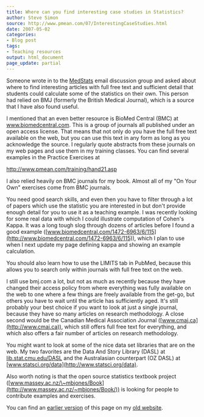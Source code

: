 ```yaml
---
title: Where can you find interesting case studies in Statistics?
author: Steve Simon
source: http://www.pmean.com/07/InterestingCaseStudies.html
date: 2007-05-02
categories:
- Blog post
tags:
- Teaching resources
output: html_document
page_update: partial
---
```

Someone wrote in to the
[MedStats](../category/InterestingWebsites.html#MeStXx) email discussion
group and asked about where to find interesting articles with full free
text and sufficient detail that students could calculate some of the
statistics on their own. This person had relied on BMJ (formerly the
British Medical Journal), which is a source that I have also found
useful.

I mentioned that an even better resource is BioMed Central (BMC) at
www.biomedcentral.com. This is a group of journals all published under
an open access license. That means that not only do you have the full
free text available on the web, but you can use this text in any form as
long as you acknowledge the source. I regularly quote abstracts from
these journals on my web pages and use them in my training classes. You
can find several examples in the Practice Exercises at

<http://www.pmean.com/training/hand21.asp>

I also relied heavily on BMC journals for my book. Almost all of my "On
Your Own" exercises come from BMC journals.

You need good search skills, and even then you have to filter through a
lot of papers which use the statistic you are interested in but don't
provide enough detail for you to use it as a teaching example. I was
recently looking for some real data with which I could illustrate
computation of Cohen's Kappa. It was a long tough slog through dozens
of articles before I found a good example
([www.biomedcentral.com/1472-6963/6/115](http://www.biomedcentral.com/1472-6963/6/115)),
which I plan to use when I next update my page defining kappa and
showing an example calculation.

You should also learn how to use the LIMITS tab in PubMed, because this
allows you to search only within journals with full free text on the
web.

I still use bmj.com a lot, but not as much as recently because they have
changed their access policy from where everything was fully available on
the web to one where a few things are freely available from the get-go,
but others you have to wait until the article has sufficiently aged.
It's still probably your best choice if you want to look at just a
single journal, because they have so many articles on research
methodology. A close second would be the Canadian Medical Association
Journal ([www.cmaj.ca](http://www.cmaj.ca)), which still offers full
free text for everything, and which also offers a fair number of
articles on research methodology.

You might want to look at some of the nice data set libraries that are
on the web. My two favorites are the Data And Story Library (DASL) at
[lib.stat.cmu.edu/DASL](http://lib.stat.cmu.edu/DASL) and the
Australasian counterpart (OZ DASL) at
[www.statsci.org/data](http://www.statsci.org/data).

Also worth noting is that the open source statistics textbook project
([www.massey.ac.nz/\~mbjones/Book](http://www.massey.ac.nz/~mbjones/Book/))
is looking for people to contribute examples and exercises.

You can find an [earlier version][sim1] of this page on my [old website][sim2].

[sim1]: http://www.pmean.com/07/InterestingCaseStudies.html
[sim2]: http://www.pmean.com